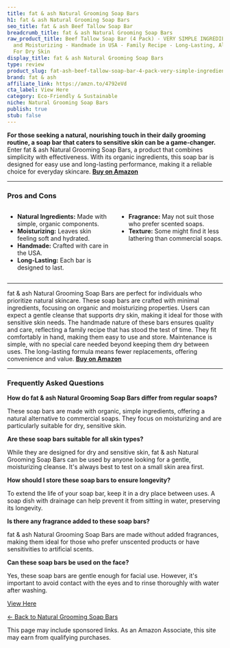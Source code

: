 ```yaml
---
title: fat & ash Natural Grooming Soap Bars
h1: fat & ash Natural Grooming Soap Bars
seo_title: fat & ash Beef Tallow Soap Bar
breadcrumb_title: fat & ash Natural Grooming Soap Bars
raw_product_title: Beef Tallow Soap Bar (4 Pack) - VERY SIMPLE INGREDIENTS - Organic
  and Moisturizing - Handmade in USA - Family Recipe - Long-Lasting, All-Natural,
  For Dry Skin
display_title: fat & ash Natural Grooming Soap Bars
type: review
product_slug: fat-ash-beef-tallow-soap-bar-4-pack-very-simple-ingredients-organic-and-94a484c1
brand: fat & ash
affiliate_link: https://amzn.to/4792eVd
cta_label: View Here
category: Eco-Friendly & Sustainable
niche: Natural Grooming Soap Bars
publish: true
stub: false
---
```


<div id="intro" class="full-width">
  <p><strong>For those seeking a natural, nourishing touch in their daily grooming routine, a soap bar that caters to sensitive skin can be a game-changer.</strong> Enter fat & ash Natural Grooming Soap Bars, a product that combines simplicity with effectiveness. With its organic ingredients, this soap bar is designed for easy use and long-lasting performance, making it a reliable choice for everyday skincare. <a href="https://amzn.to/4792eVd" rel="nofollow sponsored noopener" target="_blank"><strong>Buy on Amazon</strong></a></p>
</div>

<hr />
<h3 id="pros-cons">Pros and Cons</h3>
<div class="pc-grid" style="display:grid;grid-template-columns:1fr 1fr;gap:16px;">
  <ul>
    <li><strong>Natural Ingredients:</strong> Made with simple, organic components.</li>
    <li><strong>Moisturizing:</strong> Leaves skin feeling soft and hydrated.</li>
    <li><strong>Handmade:</strong> Crafted with care in the USA.</li>
    <li><strong>Long-Lasting:</strong> Each bar is designed to last.</li>
  </ul>
  <ul>
    <li><strong>Fragrance:</strong> May not suit those who prefer scented soaps.</li>
    <li><strong>Texture:</strong> Some might find it less lathering than commercial soaps.</li>
  </ul>
</div>
<hr />

<div class="full-width">
  <p>fat & ash Natural Grooming Soap Bars are perfect for individuals who prioritize natural skincare. These soap bars are crafted with minimal ingredients, focusing on organic and moisturizing properties. Users can expect a gentle cleanse that supports dry skin, making it ideal for those with sensitive skin needs. The handmade nature of these bars ensures quality and care, reflecting a family recipe that has stood the test of time. They fit comfortably in hand, making them easy to use and store. Maintenance is simple, with no special care needed beyond keeping them dry between uses. The long-lasting formula means fewer replacements, offering convenience and value. <a href="https://amzn.to/4792eVd" rel="nofollow sponsored noopener" target="_blank"><strong>Buy on Amazon</strong></a></p>
</div>

<hr />
<h3 id="faqs">Frequently Asked Questions</h3>

<p><strong>How do fat & ash Natural Grooming Soap Bars differ from regular soaps?</strong></p>
<p>These soap bars are made with organic, simple ingredients, offering a natural alternative to commercial soaps. They focus on moisturizing and are particularly suitable for dry, sensitive skin.</p>

<p><strong>Are these soap bars suitable for all skin types?</strong></p>
<p>While they are designed for dry and sensitive skin, fat & ash Natural Grooming Soap Bars can be used by anyone looking for a gentle, moisturizing cleanse. It's always best to test on a small skin area first.</p>

<p><strong>How should I store these soap bars to ensure longevity?</strong></p>
<p>To extend the life of your soap bar, keep it in a dry place between uses. A soap dish with drainage can help prevent it from sitting in water, preserving its longevity.</p>

<p><strong>Is there any fragrance added to these soap bars?</strong></p>
<p>fat & ash Natural Grooming Soap Bars are made without added fragrances, making them ideal for those who prefer unscented products or have sensitivities to artificial scents.</p>

<p><strong>Can these soap bars be used on the face?</strong></p>
<p>Yes, these soap bars are gentle enough for facial use. However, it's important to avoid contact with the eyes and to rinse thoroughly with water after washing.</p>
<p><a class="btn" href="https://amzn.to/4792eVd" target="_blank" rel="nofollow sponsored noopener">View Here</a></p>
<p><a href="/roundups/eco-friendly-sustainable/natural-grooming-soap-bars/">← Back to Natural Grooming Soap Bars</a></p>
<aside class="disclosure">This page may include sponsored links. As an Amazon Associate, this site may earn from qualifying purchases.</aside>
